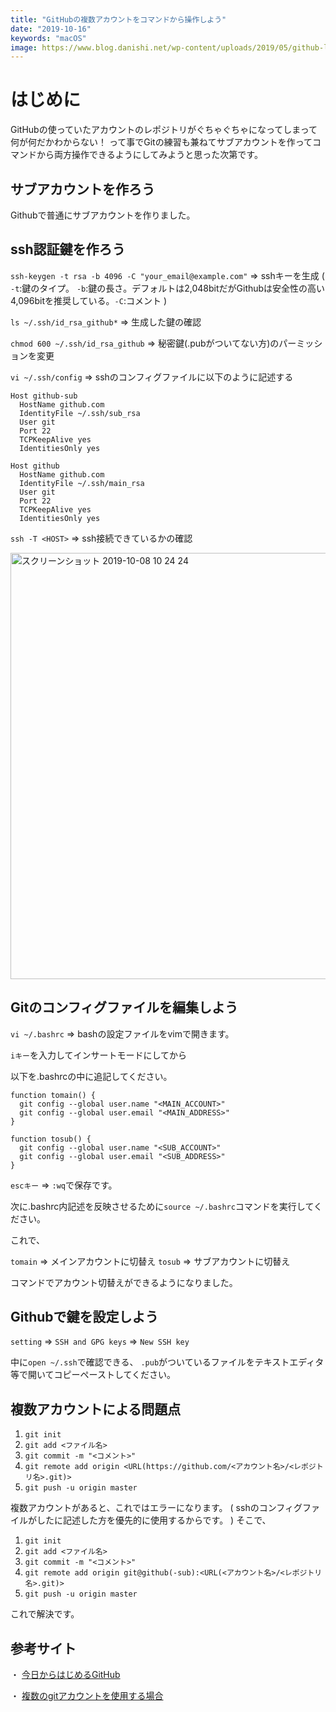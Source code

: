 ```yaml
---
title: "GitHubの複数アカウントをコマンドから操作しよう"
date: "2019-10-16"
keywords: "macOS"
image: https://www.blog.danishi.net/wp-content/uploads/2019/05/github-logo_hub2899c31b6ca7aed8d6a218f0e752fe4_46649_1200x1200_fill_box_center_2.png
---
```


# はじめに

GitHubの使っていたアカウントのレポジトリがぐちゃぐちゃになってしまって何が何だかわからない！
って事でGitの練習も兼ねてサブアカウントを作ってコマンドから両方操作できるようにしてみようと思った次第です。

## サブアカウントを作ろう

Githubで普通にサブアカウントを作りました。

## ssh認証鍵を作ろう

`ssh-keygen -t rsa -b 4096 -C "your_email@example.com"` => sshキーを生成 ( `-t`:鍵のタイプ。 `-b`:鍵の長さ。デフォルトは2,048bitだがGithubは安全性の高い4,096bitを推奨している。`-C`:コメント )

`ls ~/.ssh/id_rsa_github*` => 生成した鍵の確認

`chmod 600 ~/.ssh/id_rsa_github` => 秘密鍵(.pubがついてない方)のパーミッションを変更

`vi ~/.ssh/config` => sshのコンフィグファイルに以下のように記述する

```
Host github-sub
  HostName github.com
  IdentityFile ~/.ssh/sub_rsa
  User git
  Port 22
  TCPKeepAlive yes
  IdentitiesOnly yes
  
Host github
  HostName github.com
  IdentityFile ~/.ssh/main_rsa
  User git
  Port 22
  TCPKeepAlive yes
  IdentitiesOnly yes
```

`ssh -T <HOST>` => ssh接続できているかの確認

<img width="682" alt="スクリーンショット 2019-10-08 10 24 24" src="https://user-images.githubusercontent.com/55518345/66364083-14491200-e9bb-11e9-9e58-a74a26f5567c.png">

## Gitのコンフィグファイルを編集しよう

`vi ~/.bashrc` => bashの設定ファイルをvimで開きます。

`iキー`を入力してインサートモードにしてから

以下を.bashrcの中に追記してください。

```
function tomain() {
  git config --global user.name "<MAIN_ACCOUNT>"
  git config --global user.email "<MAIN_ADDRESS>"
}

function tosub() {
  git config --global user.name "<SUB_ACCOUNT>"
  git config --global user.email "<SUB_ADDRESS>"
}
```

`escキー` => `:wq`で保存です。


次に.bashrc内記述を反映させるために`source ~/.bashrc`コマンドを実行してください。

これで、

`tomain` => メインアカウントに切替え
`tosub` => サブアカウントに切替え

コマンドでアカウント切替えができるようになりました。


## Githubで鍵を設定しよう

`setting` => `SSH and GPG keys` => `New SSH key`

中に`open ~/.ssh`で確認できる、
`.pub`がついているファイルをテキストエディタ等で開いてコピーペーストしてください。

## 複数アカウントによる問題点

1. `git init`
2. `git add <ファイル名>`
3. `git commit -m "<コメント>"`
4. `git remote add origin <URL(https://github.com/<アカウント名>/<レポジトリ名>.git)>`
5. `git push -u origin master`

複数アカウントがあると、これではエラーになります。
( sshのコンフィグファイルがしたに記述した方を優先的に使用するからです。 )
そこで、

1. `git init`
2. `git add <ファイル名>`
3. `git commit -m "<コメント>"`
4. `git remote add origin git@github(-sub):<URL(<アカウント名>/<レポジトリ名>.git)>`
5. `git push -u origin master`

これで解決です。

## 参考サイト
・ [今日からはじめるGitHub](https://employment.en-japan.com/engineerhub/entry/2017/01/31/110000)

・ [複数のgitアカウントを使用する場合](https://qiita.com/yamataku29/items/4744c9c70ad793c83b82)

